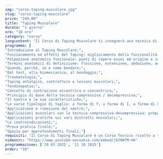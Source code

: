 ```yaml
---
img: "corso-taping-muscolare.jpg"
slug: "corso-taping-muscolare"
price: "249,00"
title: "Taping Muscolare"
durata: "1 giorno"
ore: "10 ore"
category: "corso"
longcontent: "Il Corso di Taping Muscolare ti insegnerà una tecnica di bendaggio adesivo elastico che si basa sulla stimolazione del sistema neuro-muscolare e neuro-sensoriale, per ottenere effetti benefici a livello muscolo-scheletrico. Il taping muscolare è una tecnica che consiste nell’applicare un nastro adesivo elastico, colorato e traspirante, sul tessuto cutaneo, in modo da creare degli stimoli decompressivi e compressivi, a seconda della tensione e della direzione del nastro. Il taping muscolare ha lo scopo di sostenere i muscoli durante il movimento, migliorare la stabilità e la postura, aumentare il range di movimento articolare, facilitare il corretto allineamento articolare, alleviare il dolore, ridurre l’infiammazione, attivare i sistemi antalgici endogeni. Il taping muscolare ha molti benefici: ridurre i tempi di recupero funzionale, coadiuvare la risposta neuromotoria, migliorare la performance sportiva, prevenire e curare i traumi sportivi. Nel corso imparerai la teoria e la pratica del taping muscolare, studierai l’anatomia e la fisiologia del sistema neuro-muscolare e neuro-sensoriale, approfondirai le tecniche di applicazione del nastro per le diverse zone e le diverse situazioni. Il corso ti renderà in grado di applicare il taping in modo efficace e sicuro, ottenendo un’azione terapeutica e preventiva su tutto il sistema muscolo-scheletrico."
programma: [
"Introduzione al Taping Muscolare;",
"Funzionamento ed effetti del Taping: miglioramento della funzionalità muscolare, riduzione del dolore, rinforzo della funzionalità articolare;",
"Palpazione anatomica funzionale: punti di repere ossei ed origine e inserzione muscolare;",
"Termini anatomici di definizione: flessione, estensione, abduzione, adduzione, rotazione, pronazione, supinazione e circonduzione;",
"Quando, perché, se e come bendare;",
"Dal test, alla biomeccanica, al bendaggio;",
"Traumatologia;",
"Taping antalgico, contratture e lesioni muscolari;",
"Tendinopatie;",
"Concetto di contrazione eccentrica e concentrica;",
"Principio di base della tecnica compressiva / decompressiva;",
"Il nastro e le sue caratteristiche;",
"Le varie tipologie di taglio: a forma di Y, a forma di I, a forma di X, a forma di W;",
"Applicazione e rimozione del nastro;",
"Applicazioni muscolari con la tecnica compressiva-decompressiva: preparazione e tensione del nastro;",
"Applicazioni pratiche sui vari distretti muscolari;",
"Le controindicazioni;",
"Prova pratica finale;",
"Spazio per approfondimenti finali."]
requisiti: "Il Corso di Taping Muscolare è un Corso Tecnico rivolto a tutti coloro che hanno frequentato il nostro Corso di Anatomia Palpatoria o che sono in possesso di una laurea in Scienze Motorie o Fisioterapia o di un titolo similare. Consigliamo di contattare il nostro Servizio Clienti per valutare le possibilità di accreditamento in base al proprio titolo."
videosrc: "https://www.youtube-nocookie.com/embed/jb7KWfM-HA"
programmazione: ['29 03 2025', '11 10 2025']    
order: "18"
---
```

